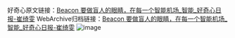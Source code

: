 好奇心原文链接：[Beacon 要做盲人的眼睛，在每一个智能机场_智能_好奇心日报-崔绮雯](https://www.qdaily.com/articles/1724.html)
WebArchive归档链接：[Beacon 要做盲人的眼睛，在每一个智能机场_智能_好奇心日报-崔绮雯](http://web.archive.org/web/20190623150029/https://www.qdaily.com/articles/1724.html)
![image](http://ww3.sinaimg.cn/large/007d5XDply1g3v4g2qv5gj30u0364b29)